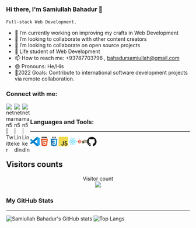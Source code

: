 ### Hi there, I'm Samiullah Bahadur 👋

    Full-stack Web Development.

 - 🔭 I’m currently working on improving my crafts in Web Development
 - 🌱 I’m looking to collaborate with other content creators
 - 👯 I’m looking to collaborate on open source projects
 - 💬 Life student of Web Development
 - 📫 How to reach me: +93787703796 , bahadursamiullah@gmail.com 
 - 😄 Pronouns: He/His
 - 🚂2022 Goals: Contribute to international software development projects via remote collaboration.

### Connect with me:


[<img align="left" alt="netman5 | Twitter" width="22px" src="https://cdn.jsdelivr.net/npm/simple-icons@v3/icons/twitter.svg" />][twitter]
[<img align="left" alt="netman5 | LinkedIn" width="22px" src="https://cdn.jsdelivr.net/npm/simple-icons@v3/icons/linkedin.svg" />][linkedin]
[<img align="left" alt="netman5 | LinkedIn" width="22px" src="https://cdn.jsdelivr.net/npm/simple-icons@v3/icons/github.svg" />][Github]
<br>

### Languages and Tools:
---

<img align="left" alt="Visual Studio Code" width="26px" src="https://raw.githubusercontent.com/github/explore/80688e429a7d4ef2fca1e82350fe8e3517d3494d/topics/visual-studio-code/visual-studio-code.png" />
<img align="left" alt="HTML5" width="26px" src="https://raw.githubusercontent.com/github/explore/80688e429a7d4ef2fca1e82350fe8e3517d3494d/topics/html/html.png" />
<img align="left" alt="CSS3" width="26px" src="https://raw.githubusercontent.com/github/explore/80688e429a7d4ef2fca1e82350fe8e3517d3494d/topics/css/css.png" />
<img align="left" alt="JavaScript" width="26px" src="https://raw.githubusercontent.com/github/explore/80688e429a7d4ef2fca1e82350fe8e3517d3494d/topics/javascript/javascript.png" />
<img align="left" alt="React" width="26px" src="https://raw.githubusercontent.com/github/explore/80688e429a7d4ef2fca1e82350fe8e3517d3494d/topics/react/react.png" />
<img align="left" alt="Git" width="26px" src="https://raw.githubusercontent.com/github/explore/80688e429a7d4ef2fca1e82350fe8e3517d3494d/topics/git/git.png" />
<img align="left" alt="GitHub" width="26px" src="https://raw.githubusercontent.com/github/explore/78df643247d429f6cc873026c0622819ad797942/topics/github/github.png"/>
<br>
<br>


## Visitors counts

<p align="center"> 
  Visitor count<br>
  <img src="https://profile-counter.glitch.me/sediqullahbadakhsh/count.svg" />
</p>



### My GitHub Stats

---

![Samiullah Bahadur's GitHub stats](https://github-readme-stats.vercel.app/api?username=samiullahbahadur&theme=merko)
![Top Langs](https://github-readme-stats.vercel.app/api/top-langs/?username=samiullahbahadur&langs_count=3)


[Github]:https://github.com/samiullahbahadur
[twitter]:https://twitter.com/Samiull88496331
[linkedin]:https://www.linkedin.com/in/samiullah-bahadur-a1b053149/

